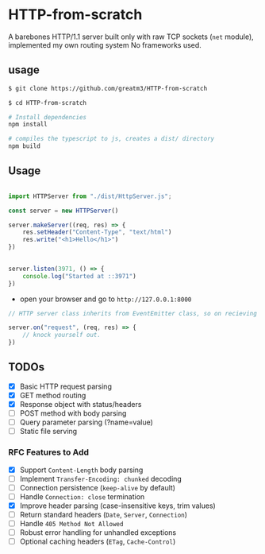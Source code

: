 # HTTP-from-scratch

A barebones HTTP/1.1 server built only with raw TCP sockets (`net` module), implemented my own routing system
No frameworks used.

## usage

```sh
$ git clone https://github.com/greatm3/HTTP-from-scratch

$ cd HTTP-from-scratch

# Install dependencies
npm install

# compiles the typescript to js, creates a dist/ directory
npm build

```

## Usage
```js

import HTTPServer from "./dist/HttpServer.js";

const server = new HTTPServer() 

server.makeServer((req, res) => {
    res.setHeader("Content-Type", "text/html")
    res.write("<h1>Hello</h1>")
})
 

server.listen(3971, () => {
    console.log("Started at ::3971")
})

```

- open your browser and go to `http://127.0.0.1:8000`

```js
// HTTP server class inherits from EventEmitter class, so on recieving data, the instance emits a request message

server.on("request", (req, res) => {
    // knock yourself out.
})
```

## TODOs
- [x] Basic HTTP request parsing
- [x] GET method routing
- [x] Response object with status/headers
- [ ] POST method with body parsing
- [ ] Query parameter parsing (?name=value)
- [ ] Static file serving 

### RFC Features to Add
- [x] Support `Content-Length` body parsing  
- [ ] Implement `Transfer-Encoding: chunked` decoding  
- [ ] Connection persistence (`keep-alive` by default)  
- [ ] Handle `Connection: close` termination  
- [x] Improve header parsing (case-insensitive keys, trim values)  
- [ ] Return standard headers (`Date`, `Server`, `Connection`)  
- [ ] Handle `405 Method Not Allowed`  
- [ ] Robust error handling for unhandled exceptions  
- [ ] Optional caching headers (`ETag`, `Cache-Control`)  

